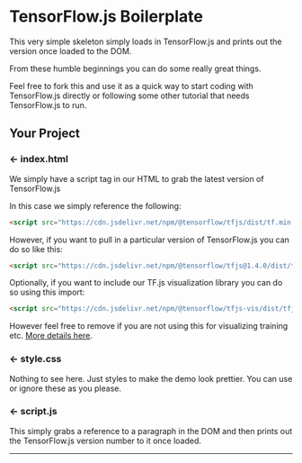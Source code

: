 # TensorFlow.js Boilerplate

This very simple skeleton simply loads in TensorFlow.js and prints out the version once loaded to the DOM.

From these humble beginnings you can do some really great things.

Feel free to fork this and use it as a quick way to start coding with TensorFlow.js directly or following some other tutorial that needs TensorFlow.js to run.

## Your Project

### ← index.html

We simply have a script tag in our HTML to grab the latest version of TensorFlow.js

In this case we simply reference the following:

```HTML
<script src="https://cdn.jsdelivr.net/npm/@tensorflow/tfjs/dist/tf.min.js" type="text/javascript"></script>
```

However, if you want to pull in a particular version of TensorFlow.js you can do so like this:

```HTML
<script src="https://cdn.jsdelivr.net/npm/@tensorflow/tfjs@1.4.0/dist/tf.min.js" type="text/javascript"></script>
```

Optionally, if you want to include our TF.js visualization library you can do so using this import:

```HTML
<script src="https://cdn.jsdelivr.net/npm/@tensorflow/tfjs-vis/dist/tfjs-vis.umd.min.js" type="text/javascript"></script>
```

However feel free to remove if you are not using this for visualizing training etc. [More details here](https://github.com/tensorflow/tfjs/tree/master/tfjs-vis).

### ← style.css

Nothing to see here. Just styles to make the demo look prettier. You can use or ignore these as you please.

### ← script.js

This simply grabs a reference to a paragraph in the DOM and then prints out the TensorFlow.js version number to it once loaded.

---
